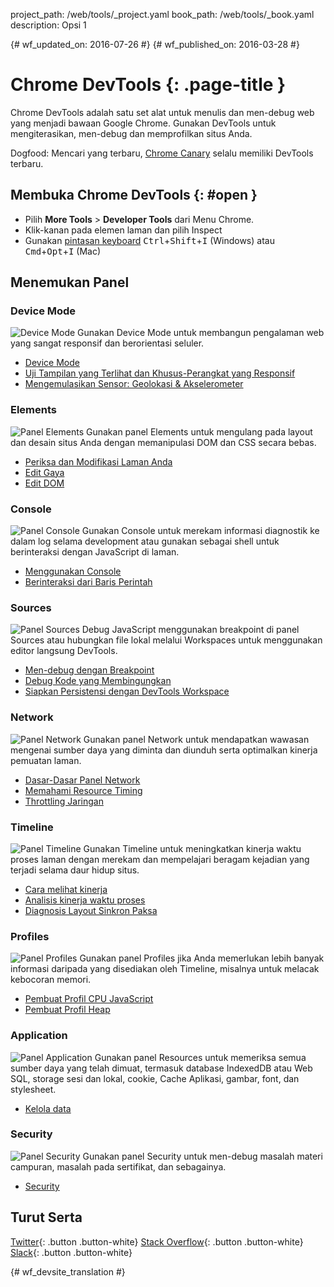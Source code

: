 project_path: /web/tools/_project.yaml
book_path: /web/tools/_book.yaml
description: Opsi 1

{# wf_updated_on: 2016-07-26 #}
{# wf_published_on: 2016-03-28 #}

# Chrome DevTools {: .page-title }

Chrome DevTools adalah satu set alat untuk menulis dan men-debug web yang
menjadi bawaan Google Chrome. Gunakan DevTools untuk mengiterasikan, men-debug dan memprofilkan situs Anda.

Dogfood: Mencari yang terbaru, [Chrome Canary](https://www.google.com/intl/en/chrome/browser/canary.html) selalu memiliki DevTools terbaru.

## Membuka Chrome DevTools {: #open }

* Pilih **More Tools** > **Developer Tools** dari Menu Chrome.
* Klik-kanan pada elemen laman dan pilih Inspect
* Gunakan [pintasan keyboard](/web/tools/chrome-devtools/inspect-styles/shortcuts)
<kbd>Ctrl</kbd>+<kbd>Shift</kbd>+<kbd>I</kbd> (Windows) atau <kbd>Cmd</kbd>+<kbd>Opt</kbd>+<kbd>I</kbd> (Mac)

## Menemukan Panel

### Device Mode
<img src="/web/tools/chrome-devtools/images/devicemode.png" alt="Device Mode" class="attempt-right">
Gunakan Device Mode untuk membangun pengalaman web yang sangat responsif dan berorientasi seluler.</p>

* [Device Mode](/web/tools/chrome-devtools/device-mode/)
* [Uji Tampilan yang Terlihat dan Khusus-Perangkat yang Responsif](/web/tools/chrome-devtools/device-mode/emulate-mobile-viewports)
* [Mengemulasikan Sensor: Geolokasi &amp; Akselerometer](/web/tools/chrome-devtools/device-mode/device-input-and-sensors)

<div style="clear:both;"></div>

### Elements
<img src="images/elements-panel.png" alt="Panel Elements" class="attempt-right">
Gunakan panel Elements untuk mengulang pada layout dan desain situs Anda dengan memanipulasi DOM dan CSS secara bebas.

* [Periksa dan Modifikasi Laman Anda](/web/tools/chrome-devtools/inspect-styles/)
* [Edit Gaya](/web/tools/chrome-devtools/inspect-styles/edit-styles)
* [Edit DOM](/web/tools/chrome-devtools/inspect-styles/edit-dom)

<div style="clear:both;"></div>

### Console
<img src="images/console-panel.png" alt="Panel Console" class="attempt-right">
Gunakan Console untuk merekam informasi diagnostik ke dalam log selama development atau gunakan sebagai shell untuk berinteraksi dengan JavaScript di laman.

* [Menggunakan Console](/web/tools/chrome-devtools/console/)
* [Berinteraksi dari Baris Perintah](/web/tools/chrome-devtools/console/command-line-reference)

<div style="clear:both;"></div>

### Sources
<img src="images/sources-panel.png" alt="Panel Sources" class="attempt-right">
Debug JavaScript menggunakan breakpoint di panel Sources atau hubungkan file lokal melalui Workspaces untuk menggunakan editor langsung DevTools.

* [Men-debug dengan Breakpoint](/web/tools/chrome-devtools/javascript/add-breakpoints)
* [Debug Kode yang Membingungkan](/web/tools/chrome-devtools/javascript/add-breakpoints)
* [Siapkan Persistensi dengan DevTools Workspace](/web/tools/setup/setup-workflow)

<div style="clear:both;"></div>

### Network
<img src="images/network-panel.png" alt="Panel Network" class="attempt-right">
Gunakan panel Network untuk mendapatkan wawasan mengenai sumber daya yang diminta dan diunduh serta optimalkan kinerja pemuatan laman.

* [Dasar-Dasar Panel Network](/web/tools/chrome-devtools/network-performance/resource-loading)
* [Memahami Resource Timing](/web/tools/chrome-devtools/network-performance/understanding-resource-timing)
* [Throttling Jaringan](/web/tools/chrome-devtools/network-performance/network-conditions)

<div style="clear:both;"></div>

### Timeline
<img src="images/timeline-panel.png" alt="Panel Timeline" class="attempt-right">
Gunakan Timeline untuk meningkatkan kinerja waktu proses laman dengan merekam dan mempelajari beragam kejadian yang terjadi selama daur hidup situs.

* [Cara melihat kinerja](/web/tools/chrome-devtools/evaluate-performance/timeline-tool)
* [Analisis kinerja waktu proses](/web/tools/chrome-devtools/rendering-tools/)
* [Diagnosis Layout Sinkron Paksa](/web/tools/chrome-devtools/rendering-tools/forced-synchronous-layouts)

<div style="clear:both;"></div>

### Profiles
<img src="images/profiles-panel.png" alt="Panel Profiles" class="attempt-right">
Gunakan panel Profiles jika Anda memerlukan lebih banyak informasi daripada yang disediakan oleh Timeline, misalnya untuk melacak kebocoran memori.

* [Pembuat Profil CPU JavaScript](/web/tools/chrome-devtools/rendering-tools/js-execution)
* [Pembuat Profil Heap](/web/tools/chrome-devtools/memory-problems/)

<div style="clear:both;"></div>

### Application
<img src="images/application-panel.png" alt="Panel Application" class="attempt-right">
Gunakan panel Resources untuk memeriksa semua sumber daya yang telah dimuat, termasuk database IndexedDB atau Web SQL, storage sesi dan lokal, cookie, Cache Aplikasi, gambar, font, dan stylesheet.

* [Kelola data](/web/tools/chrome-devtools/manage-data/local-storage)

<div style="clear:both;"></div>

### Security
<img src="images/security-panel.png" alt="Panel Security" class="attempt-right">
Gunakan panel Security untuk men-debug masalah materi campuran, masalah pada sertifikat, dan sebagainya.

* [Security](/web/tools/chrome-devtools/security)

<div style="clear:both;"></div>

## Turut Serta

[Twitter](https://twitter.com/ChromeDevTools){: .button .button-white}
[Stack Overflow](https://stackoverflow.com/questions/tagged/google-chrome-devtools){: .button .button-white}
[Slack](https://chromiumdev.slack.com/messages/devtools/){: .button .button-white}


{# wf_devsite_translation #}
